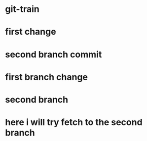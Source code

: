 ﻿# git-train
# first change
# second branch commit
# first branch change
# second branch
# here i will try fetch to the second branch
